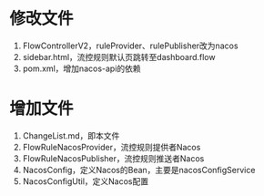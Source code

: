 # 修改文件
1. FlowControllerV2，ruleProvider、rulePublisher改为nacos
2. sidebar.html，流控规则默认页跳转至dashboard.flow
3. pom.xml，增加nacos-api的依赖

# 增加文件
1. ChangeList.md，即本文件
2. FlowRuleNacosProvider，流控规则提供者Nacos
3. FlowRuleNacosPublisher，流控规则推送者Nacos
4. NacosConfig，定义Nacos的Bean，主要是nacosConfigService
5. NacosConfigUtil，定义Nacos配置